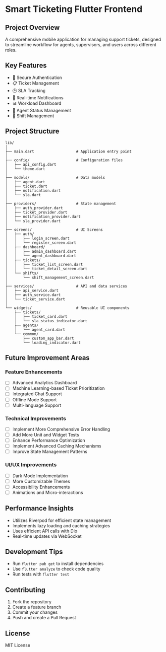 # Smart Ticketing Flutter Frontend

## Project Overview

A comprehensive mobile application for managing support tickets, designed to streamline workflow for agents, supervisors, and users across different roles.

## Key Features

- 🔐 Secure Authentication
- 📋 Ticket Management
- 🕒 SLA Tracking
- 🔔 Real-time Notifications
- 📊 Workload Dashboard
- 👥 Agent Status Management
- 📆 Shift Management

## Project Structure

```
lib/
│
├── main.dart                   # Application entry point
│
├── config/                     # Configuration files
│   ├── api_config.dart
│   └── theme.dart
│
├── models/                     # Data models
│   ├── agent.dart
│   ├── ticket.dart
│   ├── notification.dart
│   └── sla.dart
│
├── providers/                  # State management
│   ├── auth_provider.dart
│   ├── ticket_provider.dart
│   ├── notification_provider.dart
│   └── sla_provider.dart
│
├── screens/                    # UI Screens
│   ├── auth/
│   │   ├── login_screen.dart
│   │   └── register_screen.dart
│   ├── dashboard/
│   │   ├── admin_dashboard.dart
│   │   └── agent_dashboard.dart
│   ├── tickets/
│   │   ├── ticket_list_screen.dart
│   │   └── ticket_detail_screen.dart
│   └── shifts/
│       └── shift_management_screen.dart
│
├── services/                   # API and data services
│   ├── api_service.dart
│   ├── auth_service.dart
│   └── ticket_service.dart
│
└── widgets/                    # Reusable UI components
    ├── tickets/
    │   ├── ticket_card.dart
    │   └── sla_status_indicator.dart
    ├── agents/
    │   └── agent_card.dart
    └── common/
        ├── custom_app_bar.dart
        └── loading_indicator.dart
```

## Future Improvement Areas

### Feature Enhancements

- [ ] Advanced Analytics Dashboard
- [ ] Machine Learning-based Ticket Prioritization
- [ ] Integrated Chat Support
- [ ] Offline Mode Support
- [ ] Multi-language Support

### Technical Improvements

- [ ] Implement More Comprehensive Error Handling
- [ ] Add More Unit and Widget Tests
- [ ] Enhance Performance Optimization
- [ ] Implement Advanced Caching Mechanisms
- [ ] Improve State Management Patterns

### UI/UX Improvements

- [ ] Dark Mode Implementation
- [ ] More Customizable Themes
- [ ] Accessibility Enhancements
- [ ] Animations and Micro-interactions

## Performance Insights

- Utilizes Riverpod for efficient state management
- Implements lazy loading and caching strategies
- Uses efficient API calls with Dio
- Real-time updates via WebSocket

## Development Tips

- Run `flutter pub get` to install dependencies
- Use `flutter analyze` to check code quality
- Run tests with `flutter test`

## Contributing

1. Fork the repository
2. Create a feature branch
3. Commit your changes
4. Push and create a Pull Request

## License

MIT License
